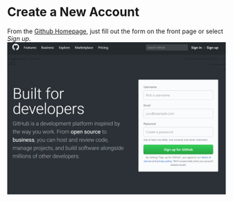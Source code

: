 # Create a New Account
From the [Github Homepage](https://GitHub.com), just fill out the form on the front page or select *Sign up*.
![GitHub Home Page](/screenshots/landing_page.png)
